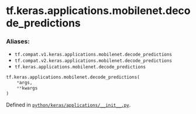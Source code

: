 <div itemscope itemtype="http://developers.google.com/ReferenceObject">
<meta itemprop="name" content="tf.keras.applications.mobilenet.decode_predictions" />
<meta itemprop="path" content="Stable" />
</div>

# tf.keras.applications.mobilenet.decode_predictions



### Aliases:

* `tf.compat.v1.keras.applications.mobilenet.decode_predictions`
* `tf.compat.v2.keras.applications.mobilenet.decode_predictions`
* `tf.keras.applications.mobilenet.decode_predictions`

``` python
tf.keras.applications.mobilenet.decode_predictions(
    *args,
    **kwargs
)
```



Defined in [`python/keras/applications/__init__.py`](/code/stable/tensorflow/python/keras/applications/__init__.py).

<!-- Placeholder for "Used in" -->
